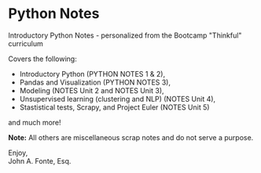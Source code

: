 # Python Notes


Introductory Python Notes - personalized from the Bootcamp "Thinkful" curriculum

Covers the following: 
- Introductory Python (PYTHON NOTES 1 & 2), 
- Pandas and Visualization (PYTHON NOTES 3), 
- Modeling (NOTES Unit 2 and NOTES Unit 3), 
- Unsupervised learning (clustering and NLP) (NOTES Unit 4), 
- Stastistical tests, Scrapy, and Project Euler (NOTES Unit 5)

and much more!

**Note:** All others are miscellaneous scrap notes and do not serve a purpose.

Enjoy,  <br>
John A. Fonte, Esq.
